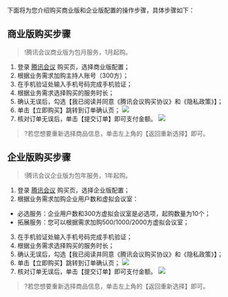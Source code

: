 下面将为您介绍购买商业版和企业版配置的操作步骤，具体步骤如下：

## 商业版购买步骤
>!腾讯会议商业版为包月服务，1月起购。

1. 登录 [腾讯会议](https://buy.cloud.tencent.com/tm) 购买页，选择商业版配置；
2. 根据业务需求加购主持人账号（300方）；
3. 在手机验证处输入手机号码完成手机验证；
4. 根据业务需求选择购买的服务时长；
5. 确认无误后，勾选【我已阅读并同意《腾讯会议购买协议》和《隐私政策》】；
6. 单击【立即购买】跳转到订单确认页；
![](https://main.qcloudimg.com/raw/b06181bdc9e3d1dc5c514261685eeadd.jpg)
7. 核对订单无误后，单击【提交订单】即可支付金额。
![](https://main.qcloudimg.com/raw/abb108f6c42103f02337f643db9543ec.jpg)

>?若您想要重新选择商品信息，单击左上角的【返回重新选择】即可。

## 企业版购买步骤
>!腾讯会议企业版为包年服务，1年起购。

1. 登录 [腾讯会议](https://buy.cloud.tencent.com/tm) 购买页，选择企业版配置；
2. 根据业务需求加购企业用户数和虚拟会议室：
 - 必选服务：企业用户数和300方虚拟会议室是必选项，起购数量为10个；
 - 拓展服务：您可以根据需求加购500/1000/2000方虚拟会议室；
3. 在手机验证处输入手机号码完成手机验证；
4. 根据业务需求选择购买的服务时长；
5. 确认无误后，勾选【我已阅读并同意《腾讯会议购买协议》和《隐私政策》】；
6. 单击【立即购买】跳转到订单确认页；
![](https://main.qcloudimg.com/raw/e8482d4f10620837d2632e3663fe63af.jpg)
7. 核对订单无误后，单击【提交订单】即可支付金额。
![](https://main.qcloudimg.com/raw/e892b38e90576272152367558039b0d1.jpg)

>?若您想要重新选择商品信息，单击左上角的【返回重新选择】即可。
